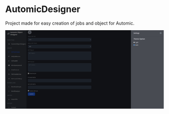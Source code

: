 # AutomicDesigner

Project made for easy creation of jobs and object for Automic.


![alt text](https://raw.githubusercontent.com/Happyteakid/AutomicDesigner/main/%2019_38_34-Ustawienia.png)
